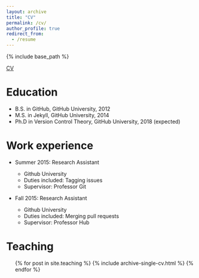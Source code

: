 ```yaml
---
layout: archive
title: "CV"
permalink: /cv/
author_profile: true
redirect_from:
  - /resume
---
```


{% include base_path %}

<a href="qishengL.github.io/files/resume_qisheng_liao_5_2.pdf" target="_blank">CV</a>

Education
======
* B.S. in GitHub, GitHub University, 2012
* M.S. in Jekyll, GitHub University, 2014
* Ph.D in Version Control Theory, GitHub University, 2018 (expected)

Work experience
======
* Summer 2015: Research Assistant
  * Github University
  * Duties included: Tagging issues
  * Supervisor: Professor Git

* Fall 2015: Research Assistant
  * Github University
  * Duties included: Merging pull requests
  * Supervisor: Professor Hub
  
  
Teaching
======
  <ul>{% for post in site.teaching %}
    {% include archive-single-cv.html %}
  {% endfor %}</ul>
  

